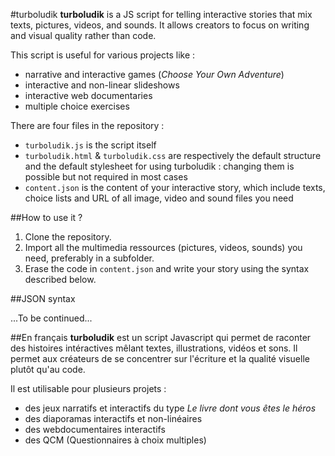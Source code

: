 #turboludik
**turboludik** is a JS script for telling interactive stories that mix texts, pictures, videos, and sounds. It allows creators to focus on writing and visual quality rather than code.

This script is useful for various projects like :

 - narrative and interactive games (*Choose Your Own Adventure*)
 - interactive and non-linear slideshows
 - interactive web documentaries
 - multiple choice exercises

There are four files in the repository :
 - `turboludik.js` is the script itself
 - `turboludik.html` & `turboludik.css` are respectively the default structure and the default stylesheet for using turboludik : changing them is possible but not required in most cases
 - `content.json` is the content of your interactive story, which include texts, choice lists and URL of all image, video and sound files you need
 
##How to use it ?
 
 1. Clone the repository.
 2. Import all the multimedia ressources (pictures, videos, sounds) you need, preferably in a subfolder.
 3. Erase the code in `content.json` and write your story using the syntax described below.

##JSON syntax

...To be continued...

##En français
**turboludik** est un script Javascript qui permet de raconter des histoires intéractives mêlant textes, illustrations, vidéos et sons. Il permet aux créateurs de se concentrer sur l'écriture et la qualité visuelle plutôt qu'au code.

Il est utilisable pour plusieurs projets :

 - des jeux narratifs et interactifs du type *Le livre dont vous êtes le héros*
 - des diaporamas interactifs et non-linéaires
 - des webdocumentaires interactifs
 - des QCM (Questionnaires à choix multiples)